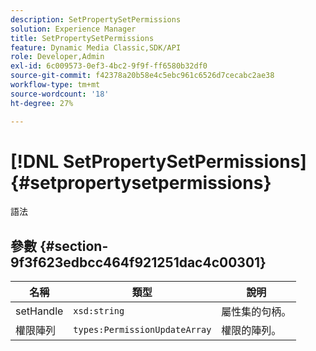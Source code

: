 ```yaml
---
description: SetPropertySetPermissions
solution: Experience Manager
title: SetPropertySetPermissions
feature: Dynamic Media Classic,SDK/API
role: Developer,Admin
exl-id: 6c009573-0ef3-4bc2-9f9f-ff6580b32df0
source-git-commit: f42378a20b58e4c5ebc961c6526d7cecabc2ae38
workflow-type: tm+mt
source-wordcount: '18'
ht-degree: 27%

---
```


# [!DNL SetPropertySetPermissions]{#setpropertysetpermissions}

語法

## 參數 {#section-9f3f623edbcc464f921251dac4c00301}

| 名稱 | 類型 | 說明 |
|---|---|---|
| setHandle | `xsd:string` | 屬性集的句柄。 |
| 權限陣列 | `types:PermissionUpdateArray` | 權限的陣列。 |

